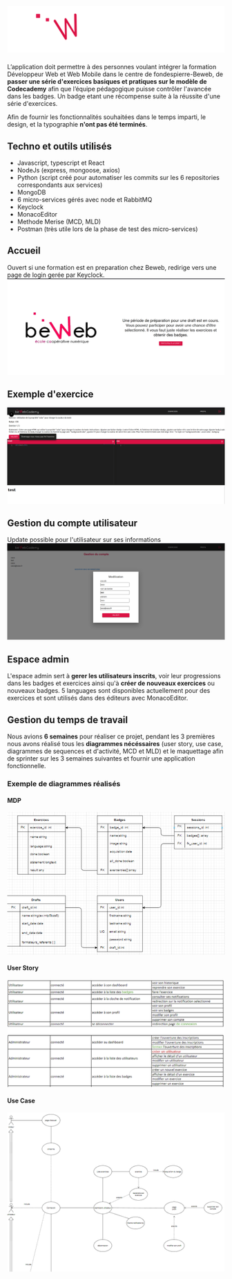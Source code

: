 # ![logo bewebcademy](./bewebcademy-app-v1/src/assets/logo_bewebcademy_whitetext.svg)

L’application doit permettre à des personnes voulant intégrer la formation Développeur Web et Web Mobile dans le centre de fondespierre-Beweb, de **passer une série d'exercices basiques et pratiques sur le modèle de Codecademy** afin que l’équipe pédagogique puisse contrôler l'avancée dans les badges. Un badge etant une récompense suite à la réussite d'une série d'exercices.

Afin de fournir les fonctionnalités souhaitées dans le temps imparti, le design, et la typographie **n'ont pas été terminés**.

## Techno et outils utilisés
- Javascript, typescript et React
- NodeJs (express, mongoose, axios)
- Python (script créé pour automatiser les commits sur les 6 repositories correspondants aux services)
- MongoDB
- 6 micro-services gérés avec node et RabbitMQ
- Keyclock
- MonacoEditor
- Methode Merise (MCD, MLD)
- Postman (très utile lors de la phase de test des micro-services)

## Accueil
Ouvert si une formation est en preparation chez Beweb, redirige vers une page de login gerée par Keyclock.
![acceuil](./images/accueil.png)

## Exemple d'exercice
![exemple d'exercice à completer](./images/exercice.png)

## Gestion du compte utilisateur
Update possible pour l'utilisateur sur ses informations
![updates des données personnelles](./images/updateInfos.png)

## Espace admin
L'espace admin sert à **gerer les utilisateurs inscrits**, voir leur progressions dans les badges et exercices ainsi qu'à **créer de nouveaux exercices** ou nouveaux badges. 5 languages sont disponibles actuellement pour des exercices et sont utilisés dans des éditeurs avec MonacoEditor.

## Gestion du temps de travail
Nous avions **6 semaines** pour réaliser ce projet, pendant les 3 premières nous avons réalisé tous les **diagrammes nécéssaires** (user story, use case, diagrammes de sequences et d'activité, MCD et MLD) et le maquettage afin de sprinter sur les 3 semaines suivantes et fournir une application fonctionnelle.

### Exemple de diagrammes réalisés
#### MDP
![MPD - modele physique de données](./images/MPD.png)
#### User Story
![user story](./images/userStory.png)
#### Use Case
![use case](./images/useCase.png)

